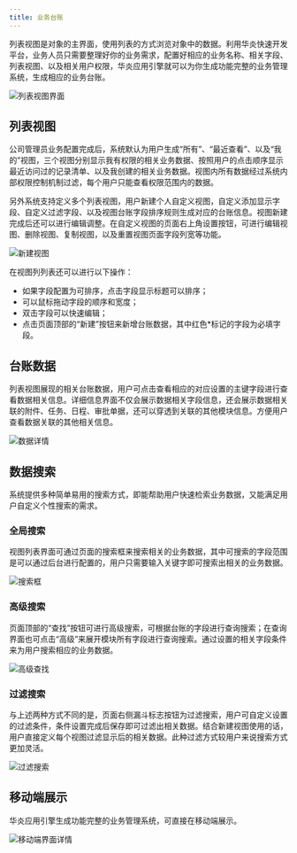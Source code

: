 ```yaml
---
title: 业务台账
---
```


列表视图是对象的主界面，使用列表的方式浏览对象中的数据。利用华炎快速开发平台，业务人员只需要整理好你的业务需求，配置好相应的业务名称、相关字段、列表视图、以及相关用户权限，华炎应用引擎就可以为你生成功能完整的业务管理系统，生成相应的业务台账。

![列表视图界面](/assets/record_list.png)

## 列表视图

公司管理员业务配置完成后，系统默认为用户生成“所有”、“最近查看”、以及“我的”视图，三个视图分别显示我有权限的相关业务数据、按照用户的点击顺序显示最近访问过的记录清单、以及我创建的相关业务数据。视图内所有数据经过系统内部权限控制机制过滤，每个用户只能查看权限范围内的数据。

另外系统支持定义多个列表视图，用户新建个人自定义视图，自定义添加显示字段、自定义过滤字段、以及视图台账字段排序规则生成对应的台账信息。视图新建完成后还可以进行编辑调整。在自定义视图的页面右上角设置按钮，可进行编辑视图、删除视图、复制视图，以及重置视图页面字段列宽等功能。

![新建视图](/assets/record_view_create.png)

在视图列列表还可以进行以下操作：

- 如果字段配置为可排序，点击字段显示标题可以排序；
- 可以鼠标拖动字段的顺序和宽度；
- 双击字段可以快速编辑；
- 点击页面顶部的“新建”按钮来新增台账数据，其中红色*标记的字段为必填字段。

## 台账数据

列表视图展现的相关台账数据，用户可点击查看相应的对应设置的主键字段进行查看数据相关信息。详细信息界面不仅会展示数据相关字段信息，还会展示数据相关联的附件、任务、日程、审批单据，还可以穿透到关联的其他模块信息。方便用户查看数据关联的其他相关信息。

![数据详情](/assets/record_list_detail.png)

## 数据搜索

系统提供多种简单易用的搜索方式，即能帮助用户快速检索业务数据，又能满足用户自定义个性搜索的需求。

### 全局搜索

视图列表界面可通过页面的搜索框来搜索相关的业务数据，其中可搜索的字段范围是可以通过后台进行配置的，用户只需要输入关键字即可搜索出相关的业务数据。

![搜索框](/assets/record_view_searchbar.png)

### 高级搜索

页面顶部的“查找”按钮可进行高级搜索，可根据台账的字段进行查询搜索；在查询界面也可点击“高级”来展开模块所有字段进行查询搜索。通过设置的相关字段条件来为用户搜索相应的业务数据。

![高级查找](/assets/record_view_search.png)

### 过滤搜索

与上述两种方式不同的是，页面右侧漏斗标志按钮为过滤搜索，用户可自定义设置的过滤条件，条件设置完成后保存即可过滤出相关数据。结合新建视图使用的话，用户直接定义每个视图过滤显示后的相关数据。此种过滤方式较用户来说搜索方式更加灵活。

![过滤搜索](/assets/record_view_filter.png)

## 移动端展示

华炎应用引擎生成功能完整的业务管理系统，可直接在移动端展示。

![移动端界面详情](/assets/record_mobile.png)
